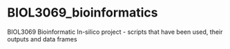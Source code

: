 # BIOL3069_bioinformatics
BIOL3069 Bioinformatic In-silico project - scripts that have been used, their outputs and data frames
